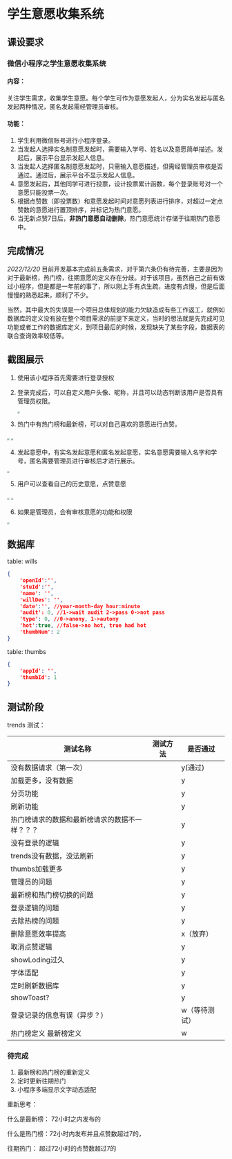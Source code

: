 # 学生意愿收集系统

## 课设要求

### 微信小程序之学生意愿收集系统

#### **内容：**

关注学生需求，收集学生意愿。每个学生可作为意愿发起人，分为实名发起与匿名发起两种情况，匿名发起需经管理员审核。

#### **功能：**

1. 学生利用微信账号进行小程序登录。
2. 当发起人选择实名制意愿发起时，需要输入学号、姓名以及意愿简单描述。发起后，展示平台显示发起人信息。
3. 当发起人选择匿名制意愿发起时，只需输入意愿描述，但需经管理员审核是否通过。通过后，展示平台不显示发起人信息。
4. 意愿发起后，其他同学可进行投票，设计投票累计函数，每个登录账号对一个意愿只能投票一次。
5. 根据点赞数（即投票数）和意愿发起时间对意愿列表进行排序，对超过一定点赞数的意愿进行置顶排序，并标记为热门意愿。
6. 当无新点赞7日后，**非热门意愿自动删除**，热门意愿统计存储于往期热门意愿中。

## 完成情况

*2022/12/20* 目前开发基本完成前五条需求，对于第六条仍有待完善，主要是因为对于最新榜，热门榜，往期意愿的定义存在分歧。对于该项目，虽然自己之前有做过小程序，但是都是一年前的事了，所以刚上手有点生疏，进度有点慢，但是后面慢慢的熟悉起来，顺利了不少。

当然，其中最大的失误是一个项目总体规划的能力欠缺造成有些工作返工，就例如数据库的定义没有放在整个项目需求的前提下来定义，当时的想法就是先完成可见功能或者工作的数据库定义，到项目最后的时候，发现缺失了某些字段，数据表的联合查询效率较低等。

## 截图展示

1. 使用该小程序首先需要进行登录授权

2. 登录完成后，可以自定义用户头像、昵称，并且可以动态判断该用户是否具有管理员权限。

   <img src="README.assets/loge_in.PNG" style="zoom: 33%;" />

3. 热门中有热门榜和最新榜，可以对自己喜欢的意愿进行点赞。



<img src="README.assets/trends_hot.PNG" style="zoom: 33%;" />

<img src="README.assets/trends_new.PNG" style="zoom: 33%;" />

4. 发起意愿中，有实名发起意愿和匿名发起意愿，实名意愿需要输入名字和学号，匿名需要管理员进行审核后才进行展示。

<img src="README.assets/func.PNG" style="zoom: 33%;" />



5. 用户可以查看自己的历史意愿，点赞意愿



<img src="README.assets/me_his.PNG" style="zoom: 33%;" />

<img src="README.assets/me_thumbed.PNG" style="zoom: 33%;" />

6.  如果是管理员，会有审核意愿的功能和权限

<img src="README.assets/me_audit.PNG" style="zoom: 33%;" />

## 数据库

table: wills

```json
{
    'openId':'',
    'stuId':'',
    'name': '',
    'willDes': '',
    'date':'', //year-month-day hour:minute 
    'audit': 0, //1->wait audit 2->pass 0->not pass
    'type': 0, //0->anony, 1->autony
    'hot':true, //false->no hot, true had hot 
    'thumbNum': 2
}
```

table: thumbs

```json
{
    'appId': '',
    'thumbId': 1
}
```



## 测试阶段

trends 测试：

| 测试名称                                       | 测试方法 | 是否通过      |
| ---------------------------------------------- | -------- | ------------- |
| 没有数据请求（第一次）                         |          | y(通过)       |
| 加载更多，没有数据                             |          | y             |
| 分页功能                                       |          | y             |
| 刷新功能                                       |          | y             |
| 热门榜请求的数据和最新榜请求的数据不一样？？？ |          | y             |
| 没有登录的逻辑                                 |          | y             |
| trends没有数据，没法刷新                       |          | y             |
| thumbs加载更多                                 |          | y             |
| 管理员的问题                                   |          | y             |
| 最新榜和热门榜切换的问题                       |          | y             |
| 登录逻辑的问题                                 |          | y             |
| 去除热榜的问题                                 |          | y             |
| 删除意愿效率提高                               |          | x（放弃）     |
| 取消点赞逻辑                                   |          | y             |
| showLoding过久                                 |          | y             |
| 字体适配                                       |          | y             |
| 定时刷新数据库                                 |          | y             |
| showToast?                                     |          | y             |
| 登录记录的信息有误（异步？）                   |          | w（等待测试） |
| 热门榜定义 最新榜定义                          |          | w             |

### 待完成

1. 最新榜和热门榜的重新定义
2. 定时更新往期热门
3. 小程序多端显示文字动态适配

重新思考：

什么是最新榜： 72小时之内发布的

什么是热门榜：72小时内发布并且点赞数超过7的， 

往期热门： 超过72小时的点赞数超过7的
